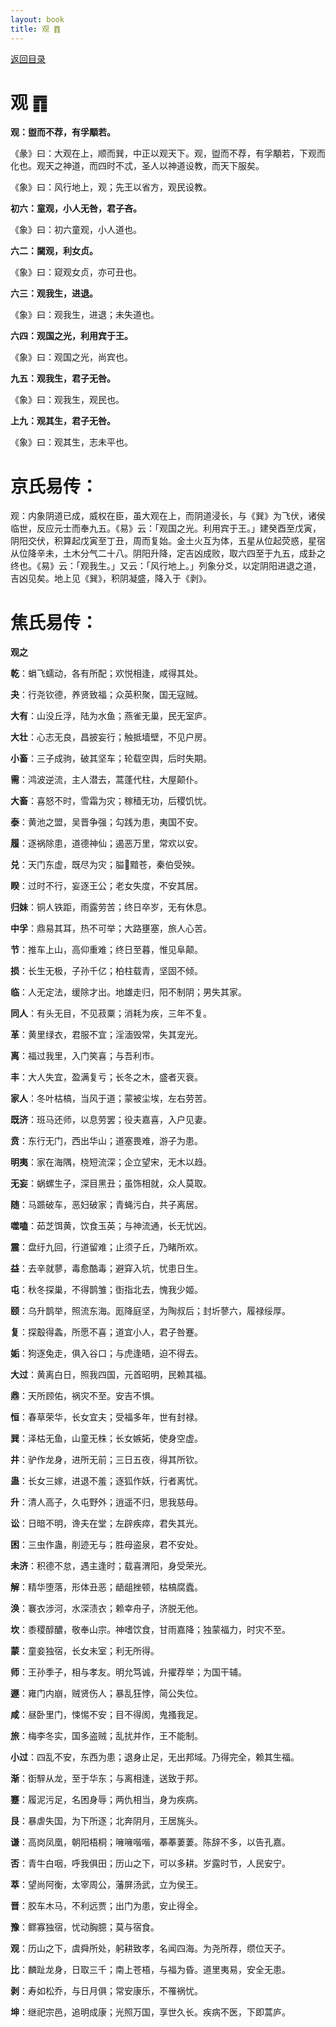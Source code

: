 ```yaml
---
layout: book
title: 观 ䷓
---
```


[返回目录](./)

# 观 ䷓

**观：盥而不荐，有孚顒若。**

《彖》曰：大观在上，顺而巽，中正以观天下。观，盥而不荐，有孚顒若，下观而化也。观天之神道，而四时不忒，圣人以神道设教，而天下服矣。

《象》曰：风行地上，观；先王以省方，观民设教。

**初六：童观，小人无咎，君子吝。**

《象》曰：初六童观，小人道也。

**六二：闚观，利女贞。**

《象》曰：窥观女贞，亦可丑也。

**六三：观我生，进退。**

《象》曰：观我生，进退；未失道也。

**六四：观国之光，利用宾于王。**

《象》曰：观国之光，尚宾也。

**九五：观我生，君子无咎。**

《象》曰：观我生，观民也。

**上九：观其生，君子无咎。**

《象》曰：观其生，志未平也。

# 京氏易传：

观：内象阴道已成，威权在臣，虽大观在上，而阴道浸长，与《巽》为飞伏，诸侯临世，反应元士而奉九五。《易》云：「观国之光。利用宾于王。」建癸酉至戊寅，阴阳交伏，积算起戊寅至丁丑，周而复始。金土火互为体，五星从位起荧惑，星宿从位降辛未，土木分气二十八。阴阳升降，定吉凶成败，取六四至于九五，成卦之终也。《易》云：「观我生。」又云：「风行地上。」列象分爻，以定阴阳进退之道，吉凶见矣。地上见《巽》，积阴凝盛，降入于《剥》。


# 焦氏易传：

**观之**

**乾**：蜎飞蠕动，各有所配；欢悦相逢，咸得其处。

**夬**：行尧钦德，养贤致福；众英积聚，国无寇贼。

**大有**：山没丘浮，陆为水鱼；燕雀无巢，民无室庐。

**大壮**：心志无良，昌披妄行；触抵墙壁，不见户房。

**小畜**：三子成驹，破其坚车；轮载空舆，后时失期。

**需**：鸿波逆流，主人潜去，蒿蓬代柱，大屋颠仆。

**大畜**：喜怒不时，雪霜为灾；稼穑无功，后稷饥忧。

**泰**：黄池之盟，吴晋争强；勾践为患，夷国不安。

**履**：逐祸除患，道德神仙；遏恶万里，常欢以安。

**兑**：天门东虚，既尽为灾；膉𦝢黯苍，秦伯受殃。

**睽**：过时不行，妄逐王公；老女失度，不安其居。

**归妹**：铜人铁距，雨露劳苦；终日卒岁，无有休息。

**中孚**：鼎易其耳，热不可举；大路壅塞，旅人心苦。

**节**：推车上山，高仰重难；终日至暮，惟见阜颠。

**损**：长生无极，子孙千亿；柏柱载青，坚固不倾。

**临**：人无定法，缓除才出。地雄走归，阳不制阴；男失其家。

**同人**：有头无目，不见菽粟；消耗为疾，三年不复。

**革**：黄里绿衣，君服不宜；淫湎毁常，失其宠光。

**离**：福过我里，入门笑喜；与吾利市。

**丰**：大人失宜，盈满复亏；长冬之木，盛者灭衰。

**家人**：冬叶枯槁，当风于道；蒙被尘埃，左右劳苦。

**既济**：班马还师，以息劳罢；役夫嘉喜，入户见妻。

**贲**：东行无门，西出华山；道塞畏难，游子为患。

**明夷**：家在海隅，桡短流深；企立望宋，无木以趋。

**无妄**：蜗螺生子，深目黑丑；虽饰相就，众人莫取。

**随**：马踬破车，恶妇破家；青蝇污白，共子离居。

**噬嗑**：茹芝饵黄，饮食玉英；与神流通，长无忧凶。

**震**：盘纡九回，行道留难；止须子丘，乃睹所欢。

**益**：去辛就蓼，毒愈酷毒；避穽入坑，忧患日生。

**屯**：秋冬探巢，不得鹊雏；衘指北去，愧我少姬。

**颐**：乌升鹊举，照流东海。厖降庭坚，为陶叔后；封圻蓼六，履禄绥厚。

**复**：探鷇得螽，所愿不喜；道宜小人，君子咎蹇。

**姤**：狗逐兔走，俱入谷口；与虎逢晤，迫不得去。

**大过**：黄离白日，照我四国，元首昭明，民赖其福。

**鼎**：天所顾佑，祸灾不至。安吉不惧。

**恒**：春草荣华，长女宜夫；受福多年，世有封禄。

**巽**：泽枯无鱼，山童无株；长女嫉妬，使身空虚。

**井**：驴作龙身，进所无前；三日五夜，得其所钦。

**蛊**：长女三嫁，进退不羞；逐狐作妖，行者离忧。

**升**：清人高子，久屯野外；逍遥不归，思我慈母。

**讼**：日暗不明，谗夫在堂；左辟疾瘁，君失其光。

**困**：三虫作蛊，削迹无与；胜母盗泉，君不安处。

**未济**：积德不怠，遇主逢时；载喜渭阳，身受荣光。

**解**：精华堕落，形体丑恶；龉龃挫顿，枯槁腐蠹。

**涣**：褰衣涉河，水深渍衣；赖幸舟子，济脱无他。

**坎**：黍稷醇醲，敬奉山宗。神嗜饮食，甘雨嘉降；独蒙福力，时灾不至。

**蒙**：童妾独宿，长女未室；利无所得。

**师**：王孙季子，相与孝友。明允笃诚，升擢荐举；为国干辅。

**遯**：雍门内崩，贼贤伤人；暴乱狂悖，简公失位。

**咸**：昼卧里门，悚惕不安；目不得阂，鬼搔我足。

**旅**：梅李冬实，国多盗贼；乱扰并作，王不能制。

**小过**：四乱不安，东西为患；退身止足，无出邦域。乃得完全，赖其生福。

**渐**：衘騂从龙，至于华东；与离相逢，送致于邦。

**蹇**：履泥污足，名困身辱；两仇相当，身为疾病。

**艮**：暴虐失国，为下所逐；北奔阴月，王居旄头。

**谦**：高岗凤凰，朝阳梧桐；噰噰喈喈，菶菶萋萋。陈辞不多，以告孔嘉。

**否**：青牛白咽，呼我俱田；历山之下，可以多耕。岁露时节，人民安宁。

**萃**：望尚阿衡，太宰周公，藩屏汤武，立为侯王。

**晋**：胶车木马，不利远贾；出门为患，安止得全。

**豫**：鳏寡独宿，忧动胸臆；莫与宿食。

**观**：历山之下，虞舜所处，躬耕致孝，名闻四海。为尧所荐，缵位天子。

**比**：麟趾龙身，日取三千；南上苍梧，与福为昏。道里夷易，安全无患。

**剥**：寿如松乔，与日月俱；常安康乐，不罹祸忧。

**坤**：继祀宗邑，追明成康；光照万国，享世久长。疾病不医，下即蒿庐。



